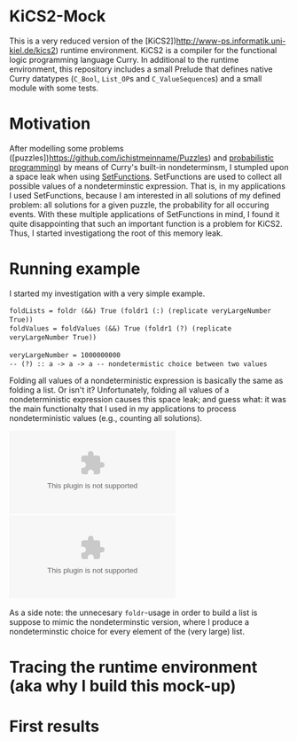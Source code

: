 # KiCS2-Mock

This is a very reduced version of the [KiCS2])http://www-ps.informatik.uni-kiel.de/kics2) runtime environment. KiCS2 is a compiler for the functional logic programming language Curry.
In additional to the runtime environment, this repository includes a small Prelude that defines native Curry datatypes (`C_Bool`, `List_OP`s and `C_ValueSequence`s) and a small module with some tests.

# Motivation
After modelling some problems ([puzzles])https://github.com/ichistmeinname/Puzzles) and [probabilistic programming](https://github.com/ichistmeinname/ProbabilisticProgramming)) by means of Curry's built-in nondeterminsm, I stumpled upon a space leak when using [SetFunctions][]. SetFunctions are used to collect all possible values of a nondeterminstic expression. That is, in my applications I used SetFunctions, because I am interested in all solutions of my defined problem: all solutions for a given puzzle, the probability for all occuring events.
With these multiple applications of SetFunctions in mind, I found it quite disappointing that such an important function is a problem for KiCS2. Thus, I started investigationg the root of this memory leak.

# Running example

I started my investigation with a very simple example.


    foldLists = foldr (&&) True (foldr1 (:) (replicate veryLargeNumber True))
    foldValues = foldValues (&&) True (foldr1 (?) (replicate veryLargeNumber True))

    veryLargeNumber = 1000000000
    -- (?) :: a -> a -> a -- nondetermistic choice between two values


Folding all values of a nondeterministic expression is basically the same as folding a list. Or isn't it? Unfortunately, folding all values of a nondeterministic expression causes this space leak; and guess what: it was the main functionalty that I used in my applications to process nondeterministic values (e.g., counting all solutions).


![foldr memory usage](/images/foldr.ps)
![foldValues memory usage](/images/foldValues.ps)


As a side note: the unnecesary `foldr`-usage in order to build a list is suppose to mimic the nondeterminstic version, where I produce a nondeterminstic choice for every element of the (very large) list.


# Tracing the runtime environment (aka why I build this mock-up)

# First results

[setfunctions]: https://www.informatik.uni-kiel.de/~mh/papers/PPDP09.pdf